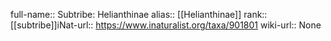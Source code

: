 

full-name:: Subtribe: Helianthinae
alias:: [[Helianthinae]]
rank:: [[subtribe]]iNat-url:: https://www.inaturalist.org/taxa/901801
wiki-url:: None